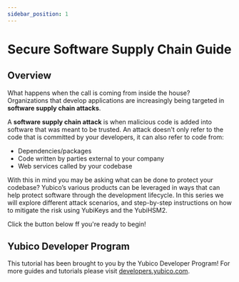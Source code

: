 ```yaml
---
sidebar_position: 1
---
```


# Secure Software Supply Chain Guide

## Overview

What happens when the call is coming from inside the house? Organizations that develop applications are increasingly being targeted in **software supply chain attacks**.

A **software supply chain attack** is when malicious code is added into software that was meant to be trusted. An attack doesn't only refer to the code that is committed by your developers, it can also refer to code from:

- Dependencies/packages
- Code written by parties external to your company
- Web services called by your codebase

With this in mind you may be asking what can be done to protect your codebase? Yubico’s various products can be leveraged in ways that can help protect software through the development lifecycle. In this series we will explore different attack scenarios, and step-by-step instructions on how to mitigate the risk using YubiKeys and the YubiHSM2.

Click the button below ff you're ready to begin!

## Yubico Developer Program

This tutorial has been brought to you by the Yubico Developer Program! For more guides and tutorials please visit [developers.yubico.com](https://developers.yubico.com).

